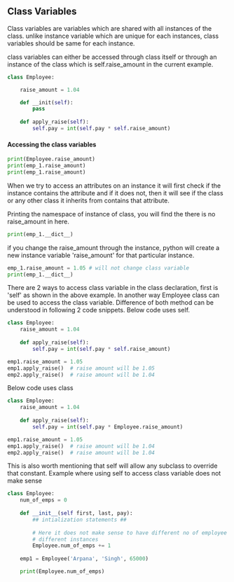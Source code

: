## Class Variables
Class variables are variables which are shared with all instances of the
class. unlike instance variable which are unique for each instances, class
variables should be same for each instance.

class variables can either be accessed through class itself or through 
an instance of the class which is self.raise_amount in the current example.

```python
class Employee:

    raise_amount = 1.04

    def __init(self):
        pass
    
    def apply_raise(self):
        self.pay = int(self.pay * self.raise_amount)
```
#### Accessing the class variables
```python
print(Employee.raise_amount)
print(emp_1.raise_amount)
print(emp_1.raise_amount)
```
When we try to access an attributes on an instance it will first check
if the instance contains the attribute and if it does not, then it will 
see if the class or any other class it inherits from contains that 
attribute.

Printing the namespace of instance of class, you will find the there is
no raise_amount in here.
```python
print(emp_1.__dict__)
```
if you change the raise_amount through the instance, python will create a 
new instance variable 'raise_amount' for that particular instance.
```python
emp_1.raise_amount = 1.05 # will not change class variable
print(emp_1.__dict__)
```
There are 2 ways to access class variable in the class declaration, first is 
'self' as shown in the above example. In another way Employee class can be
used to access the class variable. Difference of both method can be understood
in following 2 code snippets. Below code uses self. 
```python
class Employee:
    raise_amount = 1.04
    
    def apply_raise(self):
        self.pay = int(self.pay * self.raise_amount)

emp1.raise_amount = 1.05
emp1.apply_raise()  # raise amount will be 1.05
emp2.apply_raise()  # raise amount will be 1.04
```
Below code uses class
```python
class Employee:
    raise_amount = 1.04
    
    def apply_raise(self):
        self.pay = int(self.pay * Employee.raise_amount)

emp1.raise_amount = 1.05
emp1.apply_raise()  # raise amount will be 1.04
emp2.apply_raise()  # raise amount will be 1.04
```
This is also worth mentioning that self will allow any subclass to override
that constant. 
Example where using self to access class variable does not make sense
```python
class Employee:
    num_of_emps = 0
    
    def __init__(self first, last, pay):
        ## intialization statements ##
        
        # Here it does not make sense to have different no of employee for
        # different instances
        Employee.num_of_emps += 1
    
    emp1 = Employee('Arpana', 'Singh', 65000)

    print(Employee.num_of_emps)
```